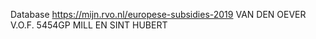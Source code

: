 Database https://mijn.rvo.nl/europese-subsidies-2019 VAN DEN OEVER V.O.F. 5454GP MILL EN SINT HUBERT
